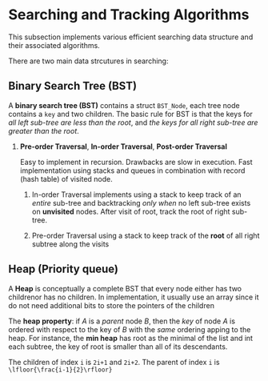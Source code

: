 # Searching and Tracking Algorithms

This subsection implements various efficient searching data structure and their associated algorithms.

There are two main data strcutures in searching: 

## Binary Search Tree (BST)

A __binary search tree (BST)__ contains a struct `BST_Node`, each tree node contains a `key` and two children. The basic rule for BST is that the keys for _all left sub-tree are less than the root_, and _the keys for all right sub-tree are greater than the root_. 

1. __Pre-order Traversal__, __In-order Traversal__, __Post-order Traversal__

   Easy to implement in recursion. Drawbacks are slow in execution. Fast implementation using stacks and queues in combination with record (hash table) of visited node. 
   
   1. In-order Traversal implements using a stack to keep track of an _entire_ sub-tree and backtracking _only when_ no left sub-tree exists on __unvisited__ nodes. After visit of root, track the root of right sub-tree. 

   2. Pre-order Traversal using a stack to keep track of the __root__ of all right subtree along the visits


## Heap (Priority queue)

A __Heap__ is conceptually a complete BST that every node either has two childrenor has no children. In implementation, it usually use an array since it do not need additional bits to store the pointers of the children  

The __heap property__: if $A$ is a _parent_ node $B$, then the _key_ of node $A$ is ordered with respect to the key of $B$ with the _same_ ordering apping to the heap. For instance, the __min heap__ has root as the minimal of the list and int each subtree, the key of root is smaller than all of its descendants.  

The children of index `i` is `2i+1` and `2i+2`. The parent of index `i` is `
\lfloor{\frac{i-1}{2}\rfloor}`





